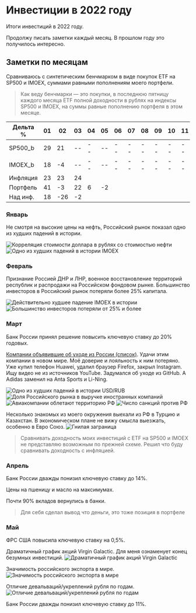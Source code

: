 # Инвестиции в 2022 году

Итоги инвестиций в 2022 году.

Продолжу писать заметки каждый месяц. В прошлом году это получилось интересно.

## Заметки по месяцам

Сравниваюсь с синтетическим бенчмарком в виде покупок ETF на SP500 и IMOEX, суммами равными пополнениям моего портфели.

> Как веду бенчмарки — это покупки, в последнюю пятницу каждого месяца ETF полной доходности в рублях на индексы SP500 и IMOEX, на суммы равные пополнению портфеля в этом месяце.

| Дельта %  | 01 | 02 | 03 | 04 | 05 | 06 | 07 | 08 | 09 | 10 | 11 | 12 |
|-----------|----|----|----|----|----|----|----|----|----|----|----|----|
| SP500_b	| 29 | 21 | -- | -- | -- | -- | -- | -- | -- | -- | -- | -- |
| IMOEX_b	| 18 | -4 | -- | -- | -- | -- | -- | -- | -- | -- | -- | -- |
| Инфляция	| 23 | 23 | 24 |    |    |    |    |    |    |    |    |    |
| Портфель	| 41 | -3 | 22 | 6  | -2 |    |    |    |    |    |    |    |
| Над инф.	| 18 | -26| -2 |    |    |    |    |    |    |    |    |    |

### Январь

Не смотря на высокие цены на нефть, Российский рынок показал одно из худших падений в истории.

![Корреляция стоимости доллара в рублях со стоимостью нефти](01_1.jpg)
![Одно из худших падений в истории IMOEX](01_2.jpg)

### Февраль

Признание Россией ДНР и ЛНР, военное восстановление территорий республик и распродажи на Российском фондовом рынке. Большинство инвесторов в Российский рынок потеряли более 25% капитала.

![Действительно худшее падение IMOEX в истории](02_1.jpg)
![Большинство инвесторов потеряли от 25% и более](02_2.jpg)

### Март

Банк России принял решение повысить ключевую ставку до 20% годовых.

[Компании объявившие об уходе из России (список)](https://www.sravni.ru/novost/2022/3/29/opublikovan-spisok-inostrannyh-kompanij-kotorye-ushli-iz-rossii/).
Удачи этим компании в новом мире. Моё доверие и лояльность к ним потеряно. Уже купил телефон Huawei, удалил браузер Firefox, закрыл Instagram. Ищу видео не из источников YouTube. Задумался об уходе из GitHub. А Adidas заменил на Anta Sports и Li-Ning.

![Одно из худших падений в истории USD/RUB](03_1.jpg)
![Доля Российского рынка в выручке иностранных компаний](03_2.jpg)
![Авиакомпании облетают территорию РФ](03_3.jpg)
![Число санкций против РФ](03_4.jpg)

Несколько знакомых из моего окружения выехали из РФ в Турцию и Казахстан. В экономическом плане не вижу смысла выезжать, особенно в Евро Союз.
![Гнилая заграница](03_5.jpg)

> Сравнивать доходность моих инвестиций с ETF на SP500 и IMOEX не представляю возможным по прежней схеме. Решил что буду сравнивать доходность с инфляцией.


### Апрель

Банк России дважды понизил ключевую ставку до 14%.

Цены на пшеницу и масло на максимумах.

Почти 90% вкладов вернулись в банки.

> Для себя сделал вывод что деньги, это тоже позиция в портфеле

### Май

ФРС США повысила ключевую ставку на 0,5%.

Драматичный график акций Virgin Galactic. Для меня ознаменует конец безумных инвестиций.
![Драматичный график акций Virgin Galactic](05_1.jpg)

Значимость российского экспорта в мире.
![Значимость российского экспорта в мире](05_2.jpg)

Отличие девальваций/укреплений рубля по годам.
![Отличие девальваций/укреплений рубля по годам](05_3.jpg)

Банк России дважды понизил ключевую ставку до 11%.
